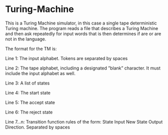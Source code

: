 # Turing-Machine

This is a Turing Machine simulator, in this case a single tape deterministic Turing machine. The program reads a file that describes a Turing Machine and then ask repeatedly for input words that is then determines if are or are not in the language.

The format for the TM is:
 
Line 1: The input alphabet. Tokens are separated by spaces
 
Line 2: The tape alphabet, including a designated ”blank” character. It must include the input alphabet as well.
 
Line 3: A list of states
 
Line 4: The start state
 
Line 5: The accept state
 
Line 6: The reject state
 
Line 7...n: Transition function rules of the form: State Input New State Output Direction. Separated by spaces
